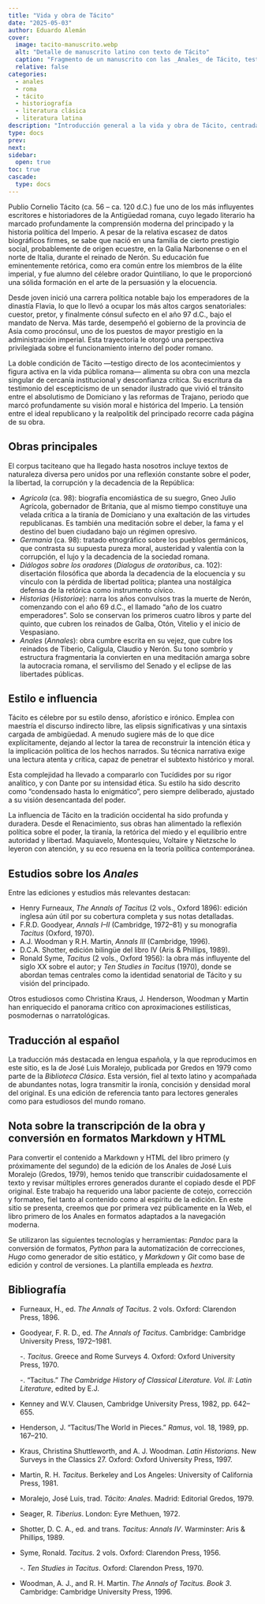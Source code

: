 ```yaml
---
title: "Vida y obra de Tácito"
date: "2025-05-03"
author: Eduardo Alemán
cover:
  image: tacito-manuscrito.webp
  alt: "Detalle de manuscrito latino con texto de Tácito"
  caption: "Fragmento de un manuscrito con las _Anales_ de Tácito, testimonio de su compleja transmisión textual."
  relative: false
categories:
  - anales
  - roma
  - tácito
  - historiografía
  - literatura clásica
  - literatura latina
description: "Introducción general a la vida y obra de Tácito, centrada en los Anales y acompañada de una bibliografía con ediciones y estudios fundamentales en inglés y español."
type: docs
prev:
next:
sidebar:
  open: true
toc: true
cascade:
  type: docs
---
```


Publio Cornelio Tácito (ca. 56 – ca. 120 d.C.) fue uno de los más influyentes escritores e historiadores de la Antigüedad romana, cuyo legado literario ha marcado profundamente la comprensión moderna del principado y la historia política del Imperio. A pesar de la relativa escasez de datos biográficos firmes, se sabe que nació en una familia de cierto prestigio social, probablemente de origen ecuestre, en la Galia Narbonense o en el norte de Italia, durante el reinado de Nerón. Su educación fue eminentemente retórica, como era común entre los miembros de la élite imperial, y fue alumno del célebre orador Quintiliano, lo que le proporcionó una sólida formación en el arte de la persuasión y la elocuencia.

Desde joven inició una carrera política notable bajo los emperadores de la dinastía Flavia, lo que lo llevó a ocupar los más altos cargos senatoriales: cuestor, pretor, y finalmente cónsul sufecto en el año 97 d.C., bajo el mandato de Nerva. Más tarde, desempeñó el gobierno de la provincia de Asia como procónsul, uno de los puestos de mayor prestigio en la administración imperial. Esta trayectoria le otorgó una perspectiva privilegiada sobre el funcionamiento interno del poder romano.

La doble condición de Tácito —testigo directo de los acontecimientos y figura activa en la vida pública romana— alimenta su obra con una mezcla singular de cercanía institucional y desconfianza crítica. Su escritura da testimonio del escepticismo de un senador ilustrado que vivió el tránsito entre el absolutismo de Domiciano y las reformas de Trajano, periodo que marcó profundamente su visión moral e histórica del Imperio. La tensión entre el ideal republicano y la realpolitik del principado recorre cada página de su obra.

## Obras principales

El corpus taciteano que ha llegado hasta nosotros incluye textos de naturaleza diversa pero unidos por una reflexión constante sobre el poder, la libertad, la corrupción y la decadencia de la República:

- _Agricola_ (ca. 98): biografía encomiástica de su suegro, Gneo Julio Agrícola, gobernador de Britania, que al mismo tiempo constituye una velada crítica a la tiranía de Domiciano y una exaltación de las virtudes republicanas. Es también una meditación sobre el deber, la fama y el destino del buen ciudadano bajo un régimen opresivo.
- _Germania_ (ca. 98): tratado etnográfico sobre los pueblos germánicos, que contrasta su supuesta pureza moral, austeridad y valentía con la corrupción, el lujo y la decadencia de la sociedad romana.
- _Diálogos sobre los oradores_ (_Dialogus de oratoribus_, ca. 102): disertación filosófica que aborda la decadencia de la elocuencia y su vínculo con la pérdida de libertad política; plantea una nostálgica defensa de la retórica como instrumento cívico.
- _Historias_ (_Historiae_): narra los años convulsos tras la muerte de Nerón, comenzando con el año 69 d.C., el llamado “año de los cuatro emperadores”. Solo se conservan los primeros cuatro libros y parte del quinto, que cubren los reinados de Galba, Otón, Vitelio y el inicio de Vespasiano.
- _Anales_ (_Annales_): obra cumbre escrita en su vejez, que cubre los reinados de Tiberio, Calígula, Claudio y Nerón. Su tono sombrío y estructura fragmentaria la convierten en una meditación amarga sobre la autocracia romana, el servilismo del Senado y el eclipse de las libertades públicas.

## Estilo e influencia

Tácito es célebre por su estilo denso, aforístico e irónico. Emplea con maestría el discurso indirecto libre, las elipsis significativas y una sintaxis cargada de ambigüedad. A menudo sugiere más de lo que dice explícitamente, dejando al lector la tarea de reconstruir la intención ética y la implicación política de los hechos narrados. Su técnica narrativa exige una lectura atenta y crítica, capaz de penetrar el subtexto histórico y moral.

Esta complejidad ha llevado a compararlo con Tucídides por su rigor analítico, y con Dante por su intensidad ética. Su estilo ha sido descrito como “condensado hasta lo enigmático”, pero siempre deliberado, ajustado a su visión desencantada del poder.

La influencia de Tácito en la tradición occidental ha sido profunda y duradera. Desde el Renacimiento, sus obras han alimentado la reflexión política sobre el poder, la tiranía, la retórica del miedo y el equilibrio entre autoridad y libertad. Maquiavelo, Montesquieu, Voltaire y Nietzsche lo leyeron con atención, y su eco resuena en la teoría política contemporánea.

## Estudios sobre los _Anales_

Entre las ediciones y estudios más relevantes destacan:

- Henry Furneaux, _The Annals of Tacitus_ (2 vols., Oxford 1896): edición inglesa aún útil por su cobertura completa y sus notas detalladas.
- F.R.D. Goodyear, _Annals I–II_ (Cambridge, 1972–81) y su monografía _Tacitus_ (Oxford, 1970).
- A.J. Woodman y R.H. Martin, _Annals III_ (Cambridge, 1996).
- D.C.A. Shotter, edición bilingüe del libro IV (Aris & Phillips, 1989).
- Ronald Syme, _Tacitus_ (2 vols., Oxford 1956): la obra más influyente del siglo XX sobre el autor; y _Ten Studies in Tacitus_ (1970), donde se abordan temas centrales como la identidad senatorial de Tácito y su visión del principado.

Otros estudiosos como Christina Kraus, J. Henderson, Woodman y Martin han enriquecido el panorama crítico con aproximaciones estilísticas, posmodernas o narratológicas.

## Traducción al español

La traducción más destacada en lengua española, y la que reproducimos en este sitio, es la de José Luis Moralejo, publicada por Gredos en 1979 como parte de la _Biblioteca Clásica_. Esta versión, fiel al texto latino y acompañada de abundantes notas, logra transmitir la ironía, concisión y densidad moral del original. Es una edición de referencia tanto para lectores generales como para estudiosos del mundo romano.

## Nota sobre la transcripción de la obra y conversión en formatos Markdown y HTML

Para convertir el contenido a Markdown y HTML del libro primero (y próximamente del segundo) de la edición de los Anales de José Luis Moralejo (Gredos, 1979), hemos tenido que transcribir cuidadosamente el texto y revisar múltiples errores generados durante el copiado desde el PDF original. Este trabajo ha requerido una labor paciente de cotejo, corrección y formateo, fiel tanto al contenido como al espíritu de la edición.
En este sitio se presenta, creemos que por primera vez públicamente en la Web, el libro primero de los Anales en formatos adaptados a la navegación moderna.

Se utilizaron las siguientes tecnologías y herramientas: _Pandoc_ para la conversión de formatos, _Python_ para la automatización de correcciones, _Hugo_ como generador de sitio estático, y _Markdown_ y _Git_ como base de edición y control de versiones. La plantilla empleada es _hextra_.

## Bibliografía

- Furneaux, H., ed. _The Annals of Tacitus_. 2 vols. Oxford: Clarendon Press, 1896.

- Goodyear, F. R. D., ed. _The Annals of Tacitus_. Cambridge: Cambridge University Press, 1972–1981.

    -. _Tacitus_. Greece and Rome Surveys 4. Oxford: Oxford University Press, 1970.

    -. “Tacitus.” _The Cambridge History of Classical Literature. Vol. II: Latin Literature_, edited by E.J. 
  
- Kenney and W.V. Clausen, Cambridge University Press, 1982, pp. 642–655.

- Henderson, J. “Tacitus/The World in Pieces.” _Ramus_, vol. 18, 1989, pp. 167–210.

- Kraus, Christina Shuttleworth, and A. J. Woodman. _Latin Historians_. New Surveys in the Classics 27. Oxford: Oxford University Press, 1997.

- Martin, R. H. _Tacitus_. Berkeley and Los Angeles: University of California Press, 1981.

- Moralejo, José Luis, trad. _Tácito: Anales_. Madrid: Editorial Gredos, 1979.

- Seager, R. _Tiberius_. London: Eyre Methuen, 1972.

- Shotter, D. C. A., ed. and trans. _Tacitus: Annals IV_. Warminster: Aris & Phillips, 1989.

- Syme, Ronald. _Tacitus_. 2 vols. Oxford: Clarendon Press, 1956.

    -. _Ten Studies in Tacitus_. Oxford: Clarendon Press, 1970.

- Woodman, A. J., and R. H. Martin. _The Annals of Tacitus. Book 3_. Cambridge: Cambridge University Press, 1996.
